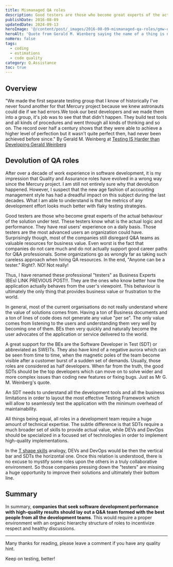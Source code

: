 ```yaml
---
title: Mismanaged QA roles
description: Good testers are those who become great experts of the actual behaviour of the solution under test.
publishDate: 2016-08-09
updatedDate: 2024-09-13
heroImage: '@/content/post/_images/2016-08-09-mismanaged-qa-roles/gmw-quote-the-name-of-things.jpg'
heroAlt: 'Quote from Gerald M. Wienberg saying the name of a thing is not the thing.'
noHero: false
tags:
  - coding
  - estimations
  - code quality
category: Q.Assistance
toc: true
---
```



## Overview

"We made the first separate testing group that I know of historically I've never found another for that Mercury project because we knew astronauts could die if we had errors.We took our best developers and we made them into a group, it's job was to see that that didn't happen. They build test tools and all kinds of procedures and went through all kinds of thinking and so on. The record over half a century shows that they were able to achieve a higher level of perfection but it wasn't quite perfect then, had never been achieved before since."  By Gerald M. Weinberg at [Testing IS Harder than Developing Gerald Weinberg](https://joecolantonio.com/testtalks/100-testing-harder-developing-gerald-weinberg/)

## Devolution of QA roles

After over a decade of work experience in software development, it is my impression that Quality and Assurance roles have evolved in a wrong way since the Mercury project. I am still not entirely sure why that devolution happened. However, I suspect that the new age fashion of accounting management style has had a dreadful impact on this subject during the last decades. What I am able to understand is that the metrics of any development effort looks much better with flaky testing strategies.

Good testers are those who become great experts of the actual behaviour of the solution under test. These testers know what is the actual logic and performance. They have real users' experience on a daily basis. Those testers are the most advanced users an organization could have. Surprisingly though, most of the companies still disregard Q&A teams as valuable resources for business value. Even worst is the fact that companies do not care much and do not actually support good career paths for Q&A professionals. Some organizations go as wrongly far as taking such careless approach when hiring QA resources. In the end, "Anyone can be a tester." Right?. NO! Not really!

Thus, I have renamed these professional "testers" as Business Experts (BEs) LINK PREVIOUS POST!!. They are the ones who know better how the application actually behaves from the user's viewpoint. This behaviour is ultimately the only thing that provides business value or frustration to the world.

In general, most of the current organisations do not really understand where the value of solutions comes from. Having a ton of Business documents and a ton of lines of code does not generate any value "per se". The only value comes from listening to the users and understanding them very well by becoming one of them. BEs then very quickly and naturally become the user advocates of the application or service delivered to the world.

A great support for the BEs are the Software Developer in Test (SDT) or abbreviated as SWEITs. They also have kind of a negative aurora which can be seen from time to time, when the magnetic poles of the team become visible after a customer burst of a sudden set of demands. Usually, those roles are considered as half developers. When far from the truth, the good SDTs should be the top developers which can move on to solve wider and more complex issues than coding new features or fixing bugs. Just as Mr G. M. Weinberg's quote.   

An SDT needs to understand all the development tools and all the business limitations in order to layout the most effective Testing Framework which will allow to seamlessly test the application with the minimum overhead of maintainability.

All things being equal, all roles in a development team require a huge amount of technical expertise. The subtle difference is that SDTs require a much broader set of skills to provide actual value, while DEVs and DevOps should be specialized in a focused set of technologies in order to implement high-quality implementations.

In the [T shape skills](https://en.wikipedia.org/wiki/T-shaped_skills) analogy, DEVs and DevOps would be then the vertical bar and SDTs the horizontal one. Once this relation is understood, there is no excuse to mystify some roles upon the others in a truly collaborative environment. So those companies pressing down the "testers" are missing a huge opportunity to improve their solutions and ultimately their bottom line.

## Summary

In summary, **companies that seek software development performance with high-quality results should lay out a Q&A team formed with the best people from all the development teams**. This would require a proper environment with an organic hierarchy structure of roles to incentivize respect and healthy discussions.

----
Many thanks for reading, please leave a comment if you have any quality hint.

Keep on testing, better!

